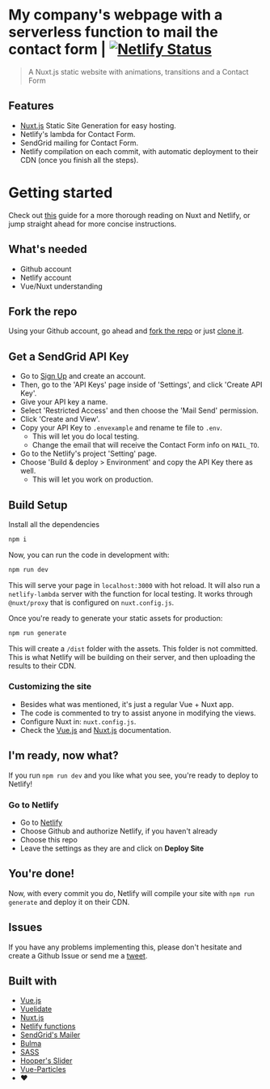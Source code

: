 # My company's webpage with a serverless function to mail the contact form | [![Netlify Status](https://api.netlify.com/api/v1/badges/0df48d1d-8f7e-4541-82b9-4e3ce6027d9e/deploy-status)](https://app.netlify.com/sites/nui/deploys)
> A Nuxt.js static website with animations, transitions and a Contact Form

## Features
- [Nuxt.js](https://nuxtjs.org/) Static Site Generation for easy hosting.
- Netlify's lambda for Contact Form.
- SendGrid mailing for Contact Form.
- Netlify compilation on each commit, with automatic deployment to their CDN (once you finish all the steps).

# Getting started
Check out [this](https://israelmuca.dev/blog/jamstack-and-cd-pipelines-create-a-blog-with-nuxt-netlify-cms-and-netlify/) guide for a more thorough reading on Nuxt and Netlify, or jump straight ahead for more concise instructions.

## What's needed
- Github account
- Netlify account
- Vue/Nuxt understanding

## Fork the repo
Using your Github account, go ahead and [fork the repo](https://github.com/israelmuca/nui.com.mx/fork) or just [clone it](https://github.com/israelmuca/nui.com.mx).

## Get a SendGrid API Key
- Go to [Sign Up](https://signup.sendgrid.com/) and create an account.
- Then, go to the 'API Keys' page inside of 'Settings', and click 'Create API Key'.
- Give your API key a name.
- Select 'Restricted Access' and then choose the 'Mail Send' permission.
- Click 'Create and View'.
- Copy your API Key to `.envexample` and rename te file to `.env`.
  - This will let you do local testing.
  - Change the email that will receive the Contact Form info on `MAIL_TO`.
- Go to the Netlify's project 'Setting' page.
- Choose 'Build & deploy > Environment' and copy the API Key there as well.
  - This will let you work on production.

## Build Setup
Install all the dependencies
``` bash
npm i
```

Now, you can run the code in development with:
``` bash
npm run dev
```
This will serve your page in `localhost:3000` with hot reload.
It will also run a `netlify-lambda` server with the function for local testing.
It works through `@nuxt/proxy` that is configured on `nuxt.config.js`.

Once you're ready to generate your static assets for production:
``` bash
npm run generate
```
This will create a `/dist` folder with the assets. This folder is not committed.  
This is what Netlify will be building on their server, and then uploading the results to their CDN.

### Customizing the site
- Besides what was mentioned, it's just a regular Vue + Nuxt app.
- The code is commented to try to assist anyone in modifying the views.
- Configure Nuxt in: `nuxt.config.js`.
- Check the [Vue.js](https://vuejs.org/v2/guide/) and [Nuxt.js](https://nuxtjs.org/guide/) documentation.

## I'm ready, now what?
If you run `npm run dev` and you like what you see, you're ready to deploy to Netlify!

### Go to Netlify
- Go to [Netlify](https://app.netlify.com/start)
- Choose Github and authorize Netlify, if you haven't already
- Choose this repo
- Leave the settings as they are and click on **Deploy Site**

## You're done!
Now, with every commit you do, Netlify will compile your site with `npm run generate` and deploy it on their CDN.

## Issues
If you have any problems implementing this, please don't hesitate and create a Github Issue or send me a [tweet](https://twitter.com/IsraelMuCa).

## Built with
- [Vue.js](https://vuejs.org/)
- [Vuelidate](https://github.com/vuelidate/vuelidate)
- [Nuxt.js](https://nuxtjs.org/)
- [Netlify functions](https://www.netlify.com/docs/functions/)
- [SendGrid's Mailer](https://github.com/sendgrid/sendgrid-nodejs/tree/master/packages/mail)
- [Bulma](https://www.bulma.io)
- [SASS](https://sass-lang.com/)
- [Hooper's Slider](https://github.com/baianat/hooper)
- [Vue-Particles](https://github.com/creotip/vue-particles)
- ❤️